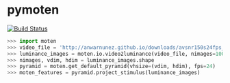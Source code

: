 # pymoten
[![Build Status](https://travis-ci.com/gallantlab/pymoten.svg?token=DG1xpt4Upohy9kdU6zzg&branch=master)](https://travis-ci.com/gallantlab/pymoten)

```python
>>> import moten
>>> video_file = 'http://anwarnunez.github.io/downloads/avsnr150s24fps_tiny.mp4'
>>> luminance_images = moten.io.video2luminance(video_file, nimages=100)
>>> nimages, vdim, hdim = luminance_images.shape
>>> pyramid = moten.get_default_pyramid(vhsize=(vdim, hdim), fps=24)
>>> moten_features = pyramid.project_stimulus(luminance_images)
```
